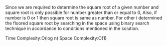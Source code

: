 Since we are required to determine the square root of a given number and square root is only possible for
number greater than or equal to 0, Also, if number is 0 or 1 then square root is same as number. For other
i determined the floored square root by searching in the space using binary search technique in accordance to 
conditions mentioned in the solution.


Time Complexity:O(log n)
Space Complexity:O(1)